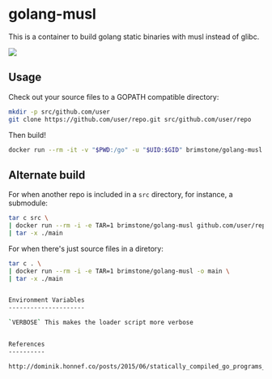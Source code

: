 golang-musl
===========

This is a container to build golang static binaries with musl instead of glibc.

[![](https://images.microbadger.com/badges/image/brimstone/golang-musl.svg)](https://microbadger.com/images/brimstone/golang-musl "Get your own image badge on microbadger.com")


Usage
-----

Check out your source files to a GOPATH compatible directory:

```bash
mkdir -p src/github.com/user
git clone https://github.com/user/repo.git src/github.com/user/repo
```

Then build!

```bash
docker run --rm -it -v "$PWD:/go" -u "$UID:$GID" brimstone/golang-musl github.com/user/repo
```


Alternate build
---------------

For when another repo is included in a `src` directory, for instance, a submodule:
```bash
tar c src \
| docker run --rm -i -e TAR=1 brimstone/golang-musl github.com/user/repo \
| tar -x ./main
```

For when there's just source files in a diretory:
```bash
tar c . \
| docker run --rm -i -e TAR=1 brimstone/golang-musl -o main \
| tar -x ./main


Environment Variables
---------------------

`VERBOSE` This makes the loader script more verbose


References
----------

http://dominik.honnef.co/posts/2015/06/statically_compiled_go_programs__always__even_with_cgo__using_musl/

